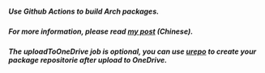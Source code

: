 ##### Use Github Actions to build Arch packages.
##### For more information, please read [my post](https://viflythink.com/Use_GitHubActions_to_build_AUR/) (Chinese).

##### The uploadToOneDrive job is optional, you can use [urepo](https://github.com/vifly/urepo) to create your package repositorie after upload to OneDrive.
